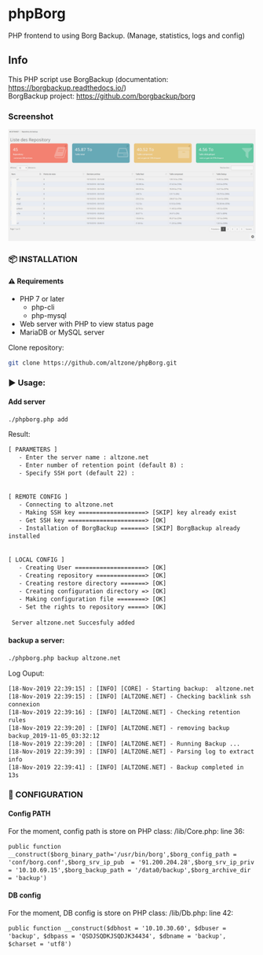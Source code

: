 # phpBorg
PHP frontend to using Borg Backup. (Manage, statistics, logs and config)  
## Info
This PHP script use BorgBackup (documentation: https://borgbackup.readthedocs.io/)  
BorgBackup project: https://github.com/borgbackup/borg  
  
### Screenshot
![alt text](https://github.com/altzone/phpBorg/blob/master/phpBorg.png)
  
  
### :package: INSTALLATION
#### :warning: Requirements
* PHP 7 or later
  * php-cli
  * php-mysql
* Web server with PHP to view status page
* MariaDB or MySQL server

Clone repository:
```sh
git clone https://github.com/altzone/phpBorg.git
```
### :arrow_forward: Usage:   
#### Add server
```sh
./phpborg.php add
```
Result:
```
[ PARAMETERS ]
   - Enter the server name : altzone.net
   - Enter number of retention point (default 8) :
   - Specify SSH port (default 22) :


[ REMOTE CONFIG ]
   - Connecting to altzone.net
   - Making SSH key ===================> [SKIP] key already exist
   - Get SSH key ======================> [OK]
   - Installation of BorgBackup =======> [SKIP] BorgBackup already installed


[ LOCAL CONFIG ]
   - Creating User ====================> [OK]
   - Creating repository ==============> [OK]
   - Creating restore directory =======> [OK]
   - Creating configuration directory => [OK]
   - Making configuration file ========> [OK]
   - Set the rights to repository =====> [OK]

 Server altzone.net Succesfuly added
 ```
 #### backup a server:
 ``` sh
 ./phpborg.php backup altzone.net
 ```
 Log Ouput:
 ```
[18-Nov-2019 22:39:15] : [INFO] [CORE] - Starting backup:  altzone.net
[18-Nov-2019 22:39:15] : [INFO] [ALTZONE.NET] - Checking backlink ssh connexion
[18-Nov-2019 22:39:16] : [INFO] [ALTZONE.NET] - Checking retention rules
[18-Nov-2019 22:39:20] : [INFO] [ALTZONE.NET] - removing backup backup_2019-11-05_03:32:12
[18-Nov-2019 22:39:20] : [INFO] [ALTZONE.NET] - Running Backup ...
[18-Nov-2019 22:39:39] : [INFO] [ALTZONE.NET] - Parsing log to extract info
[18-Nov-2019 22:39:41] : [INFO] [ALTZONE.NET] - Backup completed in 13s
 ```
 
 
 ### :wrench: CONFIGURATION
 #### Config PATH  
 For the moment, config path is store on PHP class:
 /lib/Core.php: line 36:
 ```
 public function __construct($borg_binary_path='/usr/bin/borg',$borg_config_path = 'conf/borg.conf',$borg_srv_ip_pub  = '91.200.204.28',$borg_srv_ip_priv = '10.10.69.15',$borg_backup_path = '/data0/backup',$borg_archive_dir = 'backup')
```
#### DB config  
For the moment, DB config is store on PHP class:
/lib/Db.php: line 42:
```
public function __construct($dbhost = '10.10.30.60', $dbuser = 'backup', $dbpass = 'QSDJSQDKJSQDJK34434', $dbname = 'backup', $charset = 'utf8')
```


